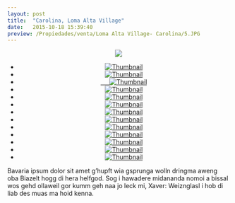 ```yaml
---
layout: post
title:  "Carolina, Loma Alta Village"
date:   2015-10-18 15:39:40
preview: /Propiedades/venta/Loma Alta Village- Carolina/5.JPG
---
```


<center>
	<div class="mainImg">
		<img src="/Edweb/Propiedades/venta/Loma Alta Village- Carolina/5.JPG" class="custom">
	</div>
	<!--aqui comienza las fotos pequeñas -->
	<ul class="thumbnails">
	  <li>
	    <a href="/Edweb/Propiedades/venta/Loma Alta Village- Carolina/5.JPG">
	      <img class="tumbnails" src="/Edweb/Propiedades/venta/Loma Alta Village- Carolina/5.JPG" alt="Thumbnail">
	    </a>
	  </li>
	  <li>
	    <a href="/Edweb/Propiedades/venta/Loma Alta Village- Carolina/1.JPG">
	      <img class="tumbnails" src="/Edweb/Propiedades/venta/Loma Alta Village- Carolina/1.JPG" alt="Thumbnail">
	    </a>
	  </li>
	  <li>
	    <a href="/Edweb/Propiedades/venta/Loma Alta Village- Carolina/2.JPG">
	      <img class="tumbnails" src="/Edweb/Propiedades/venta/Loma Alta Village- Carolina/2.JPG" alt="Thumbnail">
	    </a>
	  </li>
	  <li>
	    <a href="/Edweb/Propiedades/venta/Loma Alta Village- Carolina/3.JPG">
	      <img class="tumbnails" src="/Edweb/Propiedades/venta/Loma Alta Village- Carolina/3.JPG" alt="Thumbnail">
	    </a>
	  </li>
	  <li>
	    <a href="/Edweb/Propiedades/venta/Loma Alta Village- Carolina/4.JPG">
	      <img class="tumbnails" src="/Edweb/Propiedades/venta/Loma Alta Village- Carolina/4.JPG" alt="Thumbnail">
	    </a>
	  </li>
	  <li>
	    <a href="/Edweb/Propiedades/venta/Loma Alta Village- Carolina/6.JPG">
	      <img class="tumbnails" src="/Edweb/Propiedades/venta/Loma Alta Village- Carolina/6.JPG" alt="Thumbnail">
	    </a>
	  </li>
	  <li>
	    <a href="/Edweb/Propiedades/venta/Loma Alta Village- Carolina/7.JPG">
	      <img class="tumbnails" src="/Edweb/Propiedades/venta/Loma Alta Village- Carolina/7.JPG" alt="Thumbnail">
	    </a>
	  </li>
	  <li>
	    <a href="/Edweb/Propiedades/venta/Loma Alta Village- Carolina/8.JPG">
	      <img class="tumbnails" src="/Edweb/Propiedades/venta/Loma Alta Village- Carolina/8.JPG" alt="Thumbnail">
	    </a>
	  </li>
	  <li>
	    <a href="/Edweb/Propiedades/venta/Loma Alta Village- Carolina/9.JPG">
	      <img class="tumbnails" src="/Edweb/Propiedades/venta/Loma Alta Village- Carolina/9.JPG" alt="Thumbnail">
	    </a>
	  </li>
	  <li>
	    <a href="/Edweb/Propiedades/venta/Loma Alta Village- Carolina/10.JPG">
	      <img class="tumbnails" src="/Edweb/Propiedades/venta/Loma Alta Village- Carolina/10.JPG" alt="Thumbnail">
	    </a>
	  </li>
	  <li>
	    <a href="/Edweb/Propiedades/venta/Loma Alta Village- Carolina/11.JPG">
	      <img class="tumbnails" src="/Edweb/Propiedades/venta/Loma Alta Village- Carolina/11.JPG" alt="Thumbnail">
	    </a>
	  </li>
	  <li>
	    <a href="/Edweb/Propiedades/venta/Loma Alta Village- Carolina/12.JPG">
	      <img class="tumbnails" src="/Edweb/Propiedades/venta/Loma Alta Village- Carolina/12.JPG" alt="Thumbnail">
	    </a>
	  </li>
	  <li>
	    <a href="/Edweb/Propiedades/venta/Loma Alta Village- Carolina/13.JPG">
	      <img class="tumbnails" src="/Edweb/Propiedades/venta/Loma Alta Village- Carolina/13.JPG" alt="Thumbnail">
	    </a>
	  </li>
	</ul>
	<script src="https://ajax.googleapis.com/ajax/libs/jquery/1.9.1/jquery.min.js"></script>
	<script type="text/javascript" src="/Edweb/js/jquery.simpleGal.js"></script>
	<script>
		$(document).ready(function () {
			$('.thumbnails').simpleGal({
				mainImage: '.custom'
			});
		});
	</script>
</center>

Bavaria ipsum dolor sit amet g’hupft wia gsprunga wolln dringma aweng oba Biazelt hogg di hera helfgod. Sog i hawadere midananda nomoi a bissal wos gehd ollaweil gor kumm geh naa jo leck mi, Xaver: Weiznglasl i hob di liab des muas ma hoid kenna.
